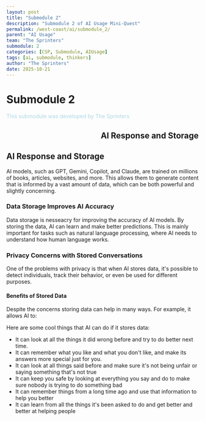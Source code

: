 ```yaml
---
layout: post
title: "Submodule 2"
description: "Submodule 2 of AI Usage Mini-Quest"
permalink: /west-coast/ai/submodule_2/
parent: "AI Usage"
team: "The Sprinters"
submodule: 2
categories: [CSP, Submodule, AIUsage]
tags: [ai, submodule, thinkers]
author: "The Sprinters"
date: 2025-10-21
---
```


# Submodule 2



<span style="color:#ADD8E6">This submodule was developed by The Sprinters</span>

<h2 style="text-align:right;">


AI Response and Storage</h2>



<h2>AI Response and Storage</h2>

<p>AI models, such as GPT, Gemini, Copilot, and Claude, are trained on millions of books, articles, websites, and more. This allows them to generate content that is informed by a vast amount of data, which can be both powerful and slightly concerning.</p>

<h3>Data Storage Improves AI Accuracy</h3>

<p>Data storage is nesseacry for improving the accuracy of AI models. By storing the data, AI can learn and make better predictions. This is mainly important for tasks such as natural language processing, where AI needs to understand how human language works.</p>

<h3>Privacy Concerns with Stored Conversations</h3>

<p>One of the problems with privacy is that when AI stores data, it's possible to detect individuals, track their behavior, or even be used for different purposes.</p>

<h4>Benefits of Stored Data</h4>

<p>Despite the concerns storing data can help in many ways. For example, it allows AI to:</p>

Here are some cool things that AI can do if it stores data:

* It can look at all the things it did wrong before and try to do better next time.
* It can remember what you like and what you don't like, and make its answers more special just for you.
* It can look at all things said before and make sure it's not being unfair or saying something that's not true
* It can keep you safe by looking at everything you say and do to make sure nobody is trying to do something bad
* It can remember things from a long time ago and use that information to help you better
* It can learn from all the things it's been asked to do and get better and better at helping people

